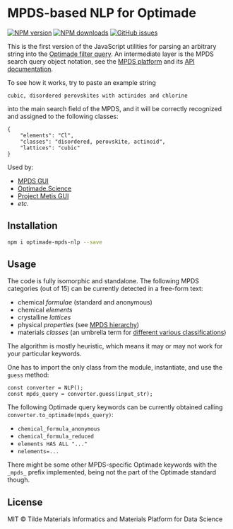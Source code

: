 MPDS-based NLP for Optimade
==========

[![NPM version](https://img.shields.io/npm/v/optimade-mpds-nlp.svg?style=flat)](https://www.npmjs.com/package/optimade-mpds-nlp)
[![NPM downloads](https://img.shields.io/npm/dm/optimade-mpds-nlp.svg?style=flat)](https://www.npmjs.com/package/optimade-mpds-nlp)
[![GitHub issues](https://img.shields.io/github/issues/mpds-io/optimade-mpds-nlp?style=flat)](https://github.com/mpds-io/optimade-mpds-nlp/issues)

This is the first version of the JavaScript utilities for parsing an arbitrary string into the [Optimade filter query](https://github.com/Materials-Consortia/OPTIMADE/blob/master/optimade.rst#appendices). An intermediate layer is the MPDS search query object notation, see the [MPDS platform](https://mpds.io) and its [API documentation](https://mpds.io/developer/#Categories).

To see how it works, try to paste an example string

`cubic, disordered perovskites with actinides and chlorine`

into the main search field of the MPDS, and it will be correctly recognized and assigned to the following classes:

```
{
    "elements": "Cl",
    "classes": "disordered, perovskite, actinoid",
    "lattices": "cubic"
}
```

Used by:

- [MPDS GUI](https://github.com/mpds-io/ermac)
- [Optimade.Science](https://github.com/tilde-lab/optimade.science)
- [Project Metis GUI](https://github.com/basf/metis-gui)
- _etc._


## Installation

```sh
npm i optimade-mpds-nlp --save
```


## Usage

The code is fully isomorphic and standalone. The following MPDS categories (out of 15) can be currently detected in a free-form text:

- chemical _formulae_ (standard and anonymous)
- chemical _elements_
- crystalline _lattices_
- physical _properties_ (see [MPDS hierarchy](https://mpds.io/hierarchy))
- materials _classes_ (an umbrella term for [different various classifications](https://mpds.io/tutorial/#Classes))

The algorithm is mostly heuristic, which means it may or may not work for your particular keywords.

One has to import the only class from the module, instantiate, and use the `guess` method:

```
const converter = NLP();
const mpds_query = converter.guess(input_str);
```

The following Optimade query keywords can be currently obtained calling `converter.to_optimade(mpds_query)`:

- `chemical_formula_anonymous`
- `chemical_formula_reduced`
- `elements HAS ALL "..."`
- `nelements=...`

There might be some other MPDS-specific Optimade keywords with the `_mpds_` prefix implemented, being not the part of the Optimade standard though.


## License

MIT &copy; Tilde Materials Informatics and Materials Platform for Data Science

